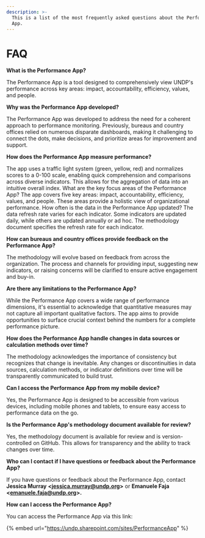 ```yaml
---
description: >-
  This is a list of the most frequently asked questions about the Performance
  App.
---
```


# FAQ

**What is the Performance App?**

The Performance App is a tool designed to comprehensively view UNDP's performance across key areas: impact, accountability, efficiency, values, and people.

**Why was the Performance App developed?**

The Performance App was developed to address the need for a coherent approach to performance monitoring. Previously, bureaus and country offices relied on numerous disparate dashboards, making it challenging to connect the dots, make decisions, and prioritize areas for improvement and support.

**How does the Performance App measure performance?**&#x20;

The app uses a traffic light system (green, yellow, red) and normalizes scores to a 0-100 scale, enabling quick comprehension and comparisons across diverse indicators. This allows for the aggregation of data into an intuitive overall index. What are the key focus areas of the Performance App? The app covers five key areas: impact, accountability, efficiency, values, and people. These areas provide a holistic view of organizational performance. How often is the data in the Performance App updated? The data refresh rate varies for each indicator. Some indicators are updated daily, while others are updated annually or ad hoc. The methodology document specifies the refresh rate for each indicator.&#x20;

**How can bureaus and country offices provide feedback on the Performance App?**&#x20;

The methodology will evolve based on feedback from across the organization. The process and channels for providing input, suggesting new indicators, or raising concerns will be clarified to ensure active engagement and buy-in.&#x20;

**Are there any limitations to the Performance App?**&#x20;

While the Performance App covers a wide range of performance dimensions, it's essential to acknowledge that quantitative measures may not capture all important qualitative factors. The app aims to provide opportunities to surface crucial context behind the numbers for a complete performance picture.&#x20;

**How does the Performance App handle changes in data sources or calculation methods over time?**&#x20;

The methodology acknowledges the importance of consistency but recognizes that change is inevitable. Any changes or discontinuities in data sources, calculation methods, or indicator definitions over time will be transparently communicated to build trust.&#x20;

**Can I access the Performance App from my mobile device?**&#x20;

Yes, the Performance App is designed to be accessible from various devices, including mobile phones and tablets, to ensure easy access to performance data on the go.&#x20;

**Is the Performance App's methodology document available for review?**&#x20;

Yes, the methodology document is available for review and is version-controlled on GitHub. This allows for transparency and the ability to track changes over time.&#x20;

**Who can I contact if I have questions or feedback about the Performance App?**&#x20;

If you have questions or feedback about the Performance App, contact **Jessica Murray** **<**[**jessica.murray@undp.org**](mailto:jessica.murray@undp.org)**>** or **Emanuele Faja <**[**emanuele.faja@undp.org**](mailto:emanuele.faja@undp.org)**>.**&#x20;

**How can I access the Performance App?**&#x20;

You can access the Performance App via this link:&#x20;

{% embed url="https://undp.sharepoint.com/sites/PerformanceApp" %}



